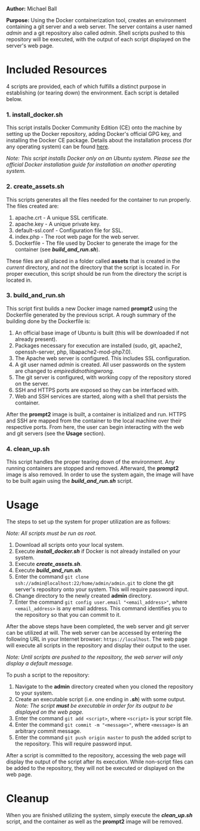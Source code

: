 **Author:** Michael Ball

**Purpose:** Using the Docker containerization tool, creates an environment containing a git server and a web server. The server contains a user named *admin* and a git repository also called *admin*. Shell scripts pushed to this repository will be executed, with the output of each script displayed on the server's web page.

# Included Resources
4 scripts are provided, each of which fulfills a distinct purpose in establishing (or tearing down) the environment. Each script is detailed below.

### 1. install_docker.sh
This script installs Docker Community Edition (CE) onto the machine by setting up the Docker repository, adding Docker's official GPG key, and installing the Docker CE package. Details about the installation process (for any operating system) can be found [here](https://docs.docker.com/install/linux/docker-ce/ubuntu/ "Docker Official Installation Document").

*Note: This script installs Docker only on an Ubuntu system. Please see the official Docker installation guide for installation on another operating system.*
### 2. create_assets.sh
This scripts generates all the files needed for the container to run properly. The files created are:
1. apache.crt - A unique SSL certificate.
2. apache.key - A unique private key.
3. default-ssl.conf - Configuration file for SSL.
4. index.php - The root web page for the web server.
5. Dockerfile - The file used by Docker to generate the image for the container (see _**build_and_run.sh**_).

These files are all placed in a folder called **assets** that is created in the *current* directory, and *not* the directory that the script is located in. For proper execution, this script should be run from the directory the script is located in.
### 3. build_and_run.sh
This script first builds a new Docker image named **prompt2** using the Dockerfile generated by the previous script. A rough summary of the building done by the Dockerfile is:
1. An official base image of Ubuntu is built (this will be downloaded if not already present).
2. Packages necessary for execution are installed (sudo, git, apache2, openssh-server, php, libapache2-mod-php7.0).
3. The Apache web server is configured. This includes SSL configuration.
4. A git user named *admin* is created. All user passwords on the system are changed to *empiredidnothingwrong*.
5. The git server is configured, with working copy of the repository stored on the server.
6. SSH and HTTPS ports are exposed so they can be interfaced with.
7. Web and SSH services are started, along with a shell that persists the container.

After the **prompt2** image is built, a container is initialized and run. HTTPS and SSH are mapped from the container to the local machine over their respective ports. From here, the user can begin interacting with the web and git servers (see the **Usage** section).

### 4. clean_up.sh

This script handles the proper tearing down of the environment. Any running containers are stopped and removed. Afterward, the **prompt2** image is also removed. In order to use the system again, the image will have to be built again using the _**build_and_run.sh**_ script.

# Usage
The steps to set up the system for proper utilization are as follows:

*Note: All scripts must be run as root.*
1. Download all scripts onto your local system.
2. Execute _**install_docker.sh**_ if Docker is not already installed on your system.
3. Execute _**create_assets.sh**_.
4. Execute _**build_and_run.sh**_.
5. Enter the command `git clone ssh://admin@localhost:22/home/admin/admin.git` to clone the git server's repository onto your system. This will require password input.
6. Change directory to the newly created **admin** directory.
7. Enter the command `git config user.email "<email_address>"`, where `<email_address>` is any email address. This command identifies you to the repository so that you can commit to it.

After the above steps have been completed, the web server and git server can be utilized at will. The web server can be accessed by entering the following URL in your Internet browser: `https://localhost`. The web page will execute all scripts in the repository and display their output to the user.

*Note: Until scripts are pushed to the repository, the web server will only display a default message.*

To push a script to the repository:
1. Navigate to the **admin** directory created when you cloned the repository to your system.
2. Create an executable script (i.e. one ending in _**.sh**_) with some output.
   *Note: The script __must__ be executable in order for its output to be displayed on the web page.*
4. Enter the command `git add <script>`, where `<script>` is your script file.
5. Enter the command `git commit -m "<message>"`, where `<message>` is an arbitrary commit message.
6. Enter the command `git push origin master` to push the added script to the repository. This will require password input.

After a script is committed to the repository, accessing the web page will display the output of the script after its execution. While non-script files can be added to the repository, they will not be executed or displayed on the web page.

# Cleanup
When you are finished utilizing the system, simply execute the _**clean_up.sh**_ script, and the container as well as the **prompt2** image will be removed.
